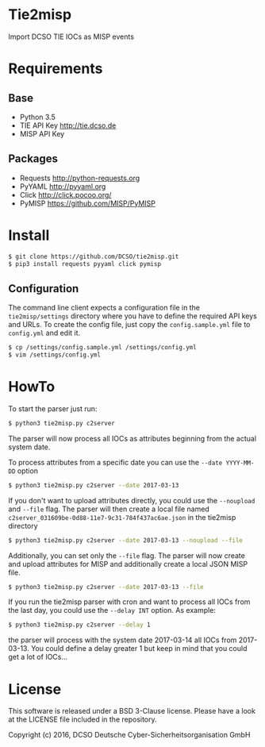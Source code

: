 Tie2misp
=====
Import DCSO TIE IOCs as MISP events

# Requirements
## Base
- Python 3.5
- TIE API Key http://tie.dcso.de
- MISP API Key

## Packages
- Requests http://python-requests.org
- PyYAML http://pyyaml.org
- Click http://click.pocoo.org/
- PyMISP https://github.com/MISP/PyMISP

# Install
```bash
$ git clone https://github.com/DCSO/tie2misp.git
$ pip3 install requests pyyaml click pymisp
```

## Configuration
The command line client expects a configuration file in the `tie2misp/settings` directory where you have to define the
required API keys and URLs. To create the config file, just copy the `config.sample.yml` file to `config.yml` and edit
it.

```bash
$ cp /settings/config.sample.yml /settings/config.yml
$ vim /settings/config.yml
```

# HowTo
To start the parser just run:
```bash
$ python3 tie2misp.py c2server
```
The parser will now process all IOCs as attributes beginning from the actual system date.

To process attributes from a specific date you can use the `--date YYYY-MM-DD` option
```bash
$ python3 tie2misp.py c2server --date 2017-03-13
```

If you don't want to upload attributes directly, you could use the `--noupload` and `--file` flag. The parser will then
create a local file named `c2server_031609be-0d88-11e7-9c31-784f437ac6ae.json` in the tie2misp directory
```bash
$ python3 tie2misp.py c2server --date 2017-03-13 --noupload --file
````

Additionally, you can set only the `--file` flag. The parser will now create and upload attributes for MISP and
additionally create a local JSON MISP file.
```bash
$ python3 tie2misp.py c2server --date 2017-03-13 --file
```

If you run the tie2misp parser with cron and want to process all IOCs from the last day, you could use the `--delay INT` option. As
example:
```bash
$ python3 tie2misp.py c2server --delay 1
```
the parser will process with the system date 2017-03-14 all IOCs from 2017-03-13. You could define a delay greater 1
but keep in mind that you could get a lot of IOCs...

# License

This software is released under a BSD 3-Clause license.
Please have a look at the LICENSE file included in the repository.

Copyright (c) 2016, DCSO Deutsche Cyber-Sicherheitsorganisation GmbH

